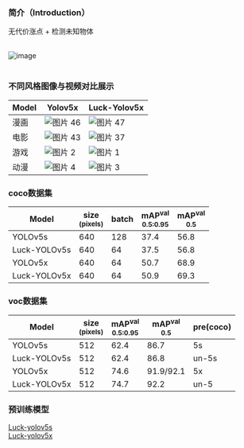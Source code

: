 ### 简介（Introduction）<br>
无代价涨点 + 检测未知物体<br>

<br>![image](https://user-images.githubusercontent.com/84908793/162931434-dc4da5c4-7916-4cee-af1c-a2f1037d1bf1.png)<br><br>

### 不同风格图像与视频对比展示
|Model                |Yolov5x |Luck-Yolov5x |
|---                  |---  |---  
|漫画                 |![图片 46](https://user-images.githubusercontent.com/84908793/167087540-c109830f-3a0c-42d6-8948-61c96a3925aa.png) |![图片 47](https://user-images.githubusercontent.com/84908793/167087925-5332b077-9481-44a4-af93-0c1c4e175ff1.png)
|电影                 |![图片 43](https://user-images.githubusercontent.com/84908793/167087873-bcba6a22-9798-4d51-b9f5-b610c8fe1a51.png) |![图片 37](https://user-images.githubusercontent.com/84908793/167087888-e4749d62-4bec-47ab-b235-9dcd45cd5440.png)
|游戏                 |![图片 2](https://user-images.githubusercontent.com/84908793/167087802-40ef99d0-2658-444a-b02f-df258e1538b1.png)  |![图片 1](https://user-images.githubusercontent.com/84908793/167087825-98c33a0c-4345-4f51-bb2e-6fe7bd96b182.png)
|动漫                 |![图片 4](https://user-images.githubusercontent.com/84908793/167087943-bd4179c6-0f24-4721-810d-deb3e17b8eed.png)  |![图片 3](https://user-images.githubusercontent.com/84908793/167087955-18f042b2-5658-40e6-99fb-f43562051ebe.png)


### coco数据集
|Model |size<br><sup>(pixels) |batch |mAP<sup>val<br>0.5:0.95 |mAP<sup>val<br>0.5 |
|---                  |---  |---    |---    |---   
|YOLOv5s              |640  |128    |37.4   |56.8  
|Luck-YOLOv5s      |640  |64     |37.5   |56.8
|YOLOv5x              |640  |64    |50.7   |68.9   
|Luck-YOLOv5x      |640  |64     |50.9   |69.3     

### voc数据集
|Model |size<br><sup>(pixels) |mAP<sup>val<br>0.5:0.95 |mAP<sup>val<br>0.5 |pre(coco)
|---                        |---  |---    |---       |---   
|YOLOv5s                    |512  |62.4   |86.7      |5s
|Luck-YOLOv5s            |512  |62.4   |86.8      |un-5s 
|YOLOv5x                    |512  |74.6   |91.9/92.1 |5x
|Luck-YOLOv5x            |512  |74.7   |92.2      |un-5

### 预训练模型
  [Luck-yolov5s](https://github.com/buxihuo/unknown-yolo/releases/download/unknown-yolo/Luck-yolov5s.pt)<br>
  [Luck-yolov5x](https://github.com/buxihuo/unknown-yolo/releases/download/unknown-yolo/Luck-yolov5x.pt)<br>
